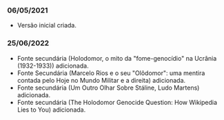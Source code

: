 ### 06/05/2021
- Versão inicial criada.

### 25/06/2022
- Fonte secundária (Holodomor, o mito da "fome-genocídio" na Ucrânia
(1932-1933)) adicionada.
- Fonte Secundária (Marcelo Rios e o seu "Olôdomor": uma
mentira contada pelo Hoje no Mundo Militar e a direita) adicionada.
- Fonte secundária (Um Outro Olhar Sobre Stáline, Ludo Martens) adicionada.
- Fonte secundária (The Holodomor Genocide Question: How Wikipedia Lies to You)
adicionada.
